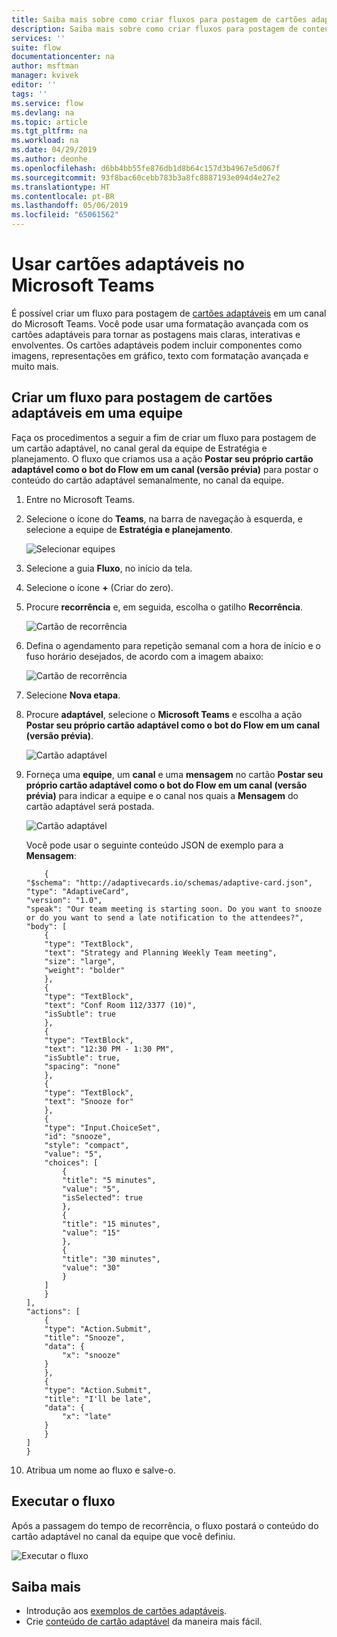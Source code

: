 ```yaml
---
title: Saiba mais sobre como criar fluxos para postagem de cartões adaptáveis no Microsoft Teams | Microsoft Docs
description: Saiba mais sobre como criar fluxos para postagem de conteúdo com formatação avançada usando cartões adaptáveis no Microsoft Teams.
services: ''
suite: flow
documentationcenter: na
author: msftman
manager: kvivek
editor: ''
tags: ''
ms.service: flow
ms.devlang: na
ms.topic: article
ms.tgt_pltfrm: na
ms.workload: na
ms.date: 04/29/2019
ms.author: deonhe
ms.openlocfilehash: d6bb4bb55fe876db1d8b64c157d3b4967e5d067f
ms.sourcegitcommit: 93f8bac60cebb783b3a8fc8887193e094d4e27e2
ms.translationtype: HT
ms.contentlocale: pt-BR
ms.lasthandoff: 05/06/2019
ms.locfileid: "65061562"
---
```

<!--from editor: I notice that adaptive cards is capitalized on the page opened by the link in the first paragraph. But the screenshots in this file don't show it being capitalized. So I'm unsure if it should change.-->


# <a name="use-adaptive-cards-in-microsoft-teams"></a>Usar cartões adaptáveis no Microsoft Teams

É possível criar um fluxo para postagem de [cartões adaptáveis](https://adaptivecards.io) em um canal do Microsoft Teams. Você pode usar uma formatação avançada com os cartões adaptáveis para tornar as postagens mais claras, interativas e envolventes. Os cartões adaptáveis podem incluir componentes como imagens, representações em gráfico, texto com formatação avançada e muito mais.

## <a name="create-a-flow-that-posts-adaptive-cards-to-a-team"></a>Criar um fluxo para postagem de cartões adaptáveis em uma equipe

Faça os procedimentos a seguir a fim de criar um fluxo para postagem de um cartão adaptável, no canal geral da equipe de Estratégia e planejamento. O fluxo que criamos usa a ação **Postar seu próprio cartão adaptável como o bot do Flow em um canal (versão prévia)** para postar o conteúdo do cartão adaptável semanalmente, no canal da equipe.

1. Entre no Microsoft Teams.
1. Selecione o ícone do **Teams**, na barra de navegação à esquerda, e selecione a equipe de **Estratégia e planejamento**.

    ![Selecionar equipes](media/create-adaptive-cards-teams/select-teams-team.png)

1. Selecione a guia **Fluxo**, no início da tela.
1. Selecione o ícone **+** (Criar do zero).
1. Procure **recorrência** e, em seguida, escolha o gatilho **Recorrência**.

    ![Cartão de recorrência](media/create-adaptive-cards-teams/select-recurrence.png)

1. Defina o agendamento para repetição semanal com a hora de início e o fuso horário desejados, de acordo com a imagem abaixo:
    
    ![Cartão de recorrência](media/create-adaptive-cards-teams/recurrence-card.png)
    
1. Selecione **Nova etapa**.
1. Procure **adaptável**, selecione o **Microsoft Teams** e escolha a ação **Postar seu próprio cartão adaptável como o bot do Flow em um canal (versão prévia)**.

   ![Cartão adaptável](media/create-adaptive-cards-teams/select-adaptive-post-message-action.png)

1. Forneça uma **equipe**, um **canal** e uma **mensagem** no cartão **Postar seu próprio cartão adaptável como o bot do Flow em um canal (versão prévia)** para indicar a equipe e o canal nos quais a **Mensagem** do cartão adaptável será postada.

   ![Cartão adaptável](media/create-adaptive-cards-teams/adaptive-card-message.png)

   Você pode usar o seguinte conteúdo JSON de exemplo para a **Mensagem**:

    ````
        {
    "$schema": "http://adaptivecards.io/schemas/adaptive-card.json",
    "type": "AdaptiveCard",
    "version": "1.0",
    "speak": "Our team meeting is starting soon. Do you want to snooze  or do you want to send a late notification to the attendees?",
    "body": [
        {
        "type": "TextBlock",
        "text": "Strategy and Planning Weekly Team meeting",
        "size": "large",
        "weight": "bolder"
        },
        {
        "type": "TextBlock",
        "text": "Conf Room 112/3377 (10)",
        "isSubtle": true
        },
        {
        "type": "TextBlock",
        "text": "12:30 PM - 1:30 PM",
        "isSubtle": true,
        "spacing": "none"
        },
        {
        "type": "TextBlock",
        "text": "Snooze for"
        },
        {
        "type": "Input.ChoiceSet",
        "id": "snooze",
        "style": "compact",
        "value": "5",
        "choices": [
            {
            "title": "5 minutes",
            "value": "5",
            "isSelected": true
            },
            {
            "title": "15 minutes",
            "value": "15"
            },
            {
            "title": "30 minutes",
            "value": "30"
            }
        ]
        }
    ],
    "actions": [
        {
        "type": "Action.Submit",
        "title": "Snooze",
        "data": {
            "x": "snooze"
        }
        },
        {
        "type": "Action.Submit",
        "title": "I'll be late",
        "data": {
            "x": "late"
        }
        }
    ]
    }
    ````


1. Atribua um nome ao fluxo e salve-o.


## <a name="run-the-flow"></a>Executar o fluxo

Após a passagem do tempo de recorrência, o fluxo postará o conteúdo do cartão adaptável no canal da equipe que você definiu.

![Executar o fluxo](media/create-adaptive-cards-teams/flow-run-result.png)

## <a name="learn-more"></a>Saiba mais

- Introdução aos [exemplos de cartões adaptáveis](https://adaptivecards.io/samples/).
- Crie [conteúdo de cartão adaptável](https://adaptivecards.io) da maneira mais fácil.



